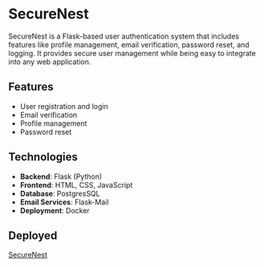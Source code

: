 
# SecureNest

SecureNest is a Flask-based user authentication system that includes features like profile management, email verification, password reset, and logging. It provides secure user management while being easy to integrate into any web application.

## Features

- User registration and login
- Email verification
- Profile management
- Password reset


## Technologies

- **Backend**: Flask (Python)
- **Frontend**: HTML, CSS, JavaScript
- **Database**: PostgresSQL
- **Email Services**: Flask-Mail
- **Deployment**: Docker

## Deployed
[SecureNest](https://securenest.onrender.com)
